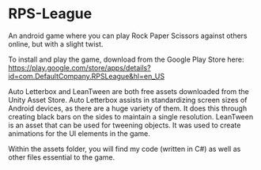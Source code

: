 # RPS-League
 An android game where you can play Rock Paper Scissors against others online, but with a slight twist.
 
 To install and play the game, download from the Google Play Store here: https://play.google.com/store/apps/details?id=com.DefaultCompany.RPSLeague&hl=en_US

Auto Letterbox and LeanTween are both free assets downloaded from the Unity Asset Store. Auto Letterbox assists in standardizing screen sizes of Android devices, as there are a huge variety of them. It does this through creating black bars on the sides to maintain a single resolution.
LeanTween is an asset that can be used for tweening objects. It was used to create animations for the UI elements in the game.

Within the assets folder, you will find my code (written in C#) as well as other files essential to the game.
